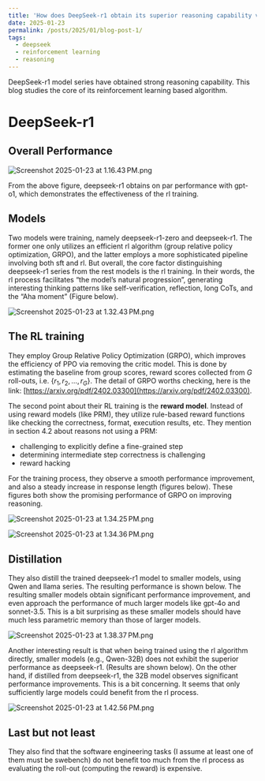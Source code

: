 ```yaml
---
title: 'How does DeepSeek-r1 obtain its superior reasoning capability via RL'
date: 2025-01-23
permalink: /posts/2025/01/blog-post-1/
tags:
  - deepseek
  - reinforcement learning
  - reasoning
---
```


DeepSeek-r1 model series have obtained strong reasoning capability. This blog studies the core of its reinforcement learning based algorithm.

# DeepSeek-r1

## Overall Performance

![Screenshot 2025-01-23 at 1.16.43 PM.png](Deepseek-r1%20184e5e97901e80ec9b27f4776d2c7fc8/Screenshot_2025-01-23_at_1.16.43_PM.png)

From the above figure, deepseek-r1 obtains on par performance with gpt-o1, which demonstrates the effectiveness of the rl training.

## Models

Two models were training, namely deepseek-r1-zero and deepseek-r1. The former one only utilizes an efficient rl algorithm (group relative policy optimization, GRPO), and the latter employs a more sophisticated pipeline involving both sft and rl. But overall, the core factor distinguishing deepseek-r1 series from the rest models is the rl training. In their words, the rl process facilitates “the model’s natural progression”, generating interesting thinking patterns like self-verification, reflection, long CoTs, and the “Aha moment” (Figure below). 

![Screenshot 2025-01-23 at 1.32.43 PM.png](Deepseek-r1%20184e5e97901e80ec9b27f4776d2c7fc8/Screenshot_2025-01-23_at_1.32.43_PM.png)

## The RL training

They employ Group Relative Policy Optimization (GRPO), which improves the efficiency of PPO via removing the critic model. This is done by estimating the baseline from group scores, reward scores collected from $G$ roll-outs, i.e. $\{r_1, r_2, \ldots, r_G\}$. The detail of GRPO worths checking, here is the link: [https://arxiv.org/pdf/2402.03300](https://arxiv.org/pdf/2402.03300).

The second point about their RL training is the **reward model**. Instead of using reward models (like PRM), they utilize rule-based reward functions like checking the correctness, format, execution results, etc. They mention in section 4.2 about reasons not using a PRM:

- challenging to explicitly define a fine-grained step
- determining intermediate step correctness is challenging
- reward hacking

For the training process, they observe a smooth performance improvement, and also a steady increase in response length (figures below). These figures both show the promising performance of GRPO on improving reasoning.

![Screenshot 2025-01-23 at 1.34.25 PM.png](Deepseek-r1%20184e5e97901e80ec9b27f4776d2c7fc8/Screenshot_2025-01-23_at_1.34.25_PM.png)

![Screenshot 2025-01-23 at 1.34.36 PM.png](Deepseek-r1%20184e5e97901e80ec9b27f4776d2c7fc8/Screenshot_2025-01-23_at_1.34.36_PM.png)

## Distillation

They also distill the trained deepseek-r1 model to smaller models, using Qwen and llama series. The resulting performance is shown below. The resulting smaller models obtain significant performance improvement, and even approach the performance of much larger models like gpt-4o and sonnet-3.5. This is a bit surprising as these smaller models should have much less parametric memory than those of larger models.

![Screenshot 2025-01-23 at 1.38.37 PM.png](Deepseek-r1%20184e5e97901e80ec9b27f4776d2c7fc8/Screenshot_2025-01-23_at_1.38.37_PM.png)

Another interesting result is that when being trained using the rl algorithm directly, smaller models (e.g., Qwen-32B) does not exhibit the superior performance as deepseek-r1. (Results are shown below). On the other hand, if distilled from deepseek-r1, the 32B model observes significant performance improvements. This is a bit concerning. It seems that only sufficiently large models could benefit from the rl process.

![Screenshot 2025-01-23 at 1.42.56 PM.png](Deepseek-r1%20184e5e97901e80ec9b27f4776d2c7fc8/Screenshot_2025-01-23_at_1.42.56_PM.png)

## Last but not least

They also find that the software engineering tasks (I assume at least one of them must be swebench) do not benefit too much from the rl process as evaluating the roll-out (computing the reward) is expensive.

